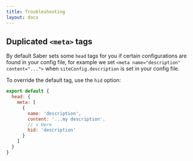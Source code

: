 ```yaml
---
title: Troubleshooting
layout: docs
---
```


## Duplicated `<meta>` tags

By default Saber sets some `head` tags for you if certain configurations are found in your config file, for example we set `<meta name="description" content="...">` when `siteConfig.description` is set in your config file.

To override the default tag, use the `hid` option:

```js
export default {
  head: {
    meta: [
      {
        name: 'description',
        content: '...my description'.
        // ⬇️ Here 
        hid: 'description'
      }
    ]
  }
}
```
